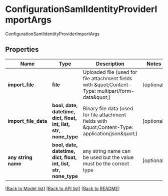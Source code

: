 # ConfigurationSamlIdentityProviderImportArgs

ConfigurationSamlIdentityProviderImportArgs

## Properties
Name | Type | Description | Notes
------------ | ------------- | ------------- | -------------
**import_file** | **file** | Uploaded file (used for file attachment fields with \&quot;Content-Type: multipart/form-data\&quot;) | [optional] 
**import_file_data** | **bool, date, datetime, dict, float, int, list, str, none_type** | Binary file data (used for file attachment fields with \&quot;Content-Type: application/json\&quot;) | [optional] 
**any string name** | **bool, date, datetime, dict, float, int, list, str, none_type** | any string name can be used but the value must be the correct type | [optional]

[[Back to Model list]](../README.md#documentation-for-models) [[Back to API list]](../README.md#documentation-for-api-endpoints) [[Back to README]](../README.md)


